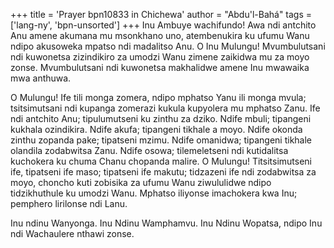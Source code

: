 +++
title = 'Prayer bpn10833 in Chichewa'
author = "Abdu'l-Bahá"
tags = ['lang-ny', 'bpn-unsorted']
+++
Inu Ambuye wachifundo! Awa ndi antchito Anu amene akumana mu msonkhano uno, atembenukira ku ufumu Wanu ndipo akusoweka mpatso ndi madalitso Anu. O Inu Mulungu! Mvumbulutsani ndi kuwonetsa zizindikiro za umodzi Wanu zimene zaikidwa mu za moyo zonse. Mvumbulutsani ndi kuwonetsa makhalidwe amene Inu mwawaika mwa anthuwa. 

O Mulungu! Ife tili monga zomera, ndipo mphatso Yanu ili monga mvula; tsitsimutsani ndi kupanga zomerazi kukula kupyolera mu mphatso Zanu. Ife ndi antchito Anu; tipulumutseni ku zinthu za dziko. Ndife mbuli; tipangeni kukhala ozindikira. Ndife akufa; tipangeni tikhale a moyo. Ndife okonda zinthu zopanda pake; tipatseni mzimu. Ndife omanidwa; tipangeni tikhale olandila zodabwitsa Zanu. Ndife osowa; tilemeletseni ndi kutidalitsa kuchokera ku chuma Chanu chopanda malire. O Mulungu! Titsitsimutseni ife, tipatseni ife maso; tipatseni ife makutu; tidzazeni ife ndi zodabwitsa za moyo, choncho kuti zobisika za ufumu Wanu ziwululidwe ndipo tidzikhuthule ku umodzi Wanu. Mphatso iliyonse imachokera kwa Inu; pemphero lirilonse ndi Lanu. 

Inu ndinu Wanyonga. Inu Ndinu Wamphamvu. Inu Ndinu Wopatsa, ndipo Inu ndi Wachaulere nthawi zonse.
